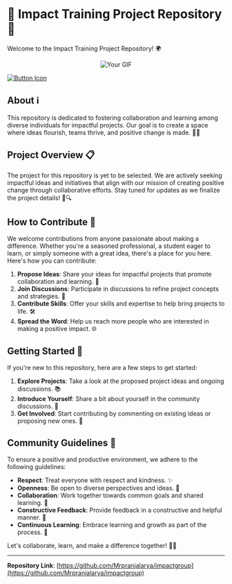 # 🌟 Impact Training Project Repository 🚀

Welcome to the Impact Training Project Repository! 🌍

<div style="text-align:center;">
    <img src="https://media.giphy.com/media/v1.Y2lkPTc5MGI3NjExeXoycWthdXowMHd6ZW9scmlsZW5ubjJmZ25wcGVybWQ4eHBxczd5biZlcD12MV9pbnRlcm5hbF9naWZfYnlfaWQmY3Q9Zw/ZVik7pBtu9dNS/giphy.gif" alt="Your GIF" />
</div>

[![Button Icon]][Link]
<!----------------------------------------------------------------------------->
[Link]: # 'Link with example title.'
<!---------------------------------[ Buttons ]--------------------------------->
[Button Icon]: https://img.shields.io/badge/YAY!-EF2D5E?style=for-the-badge&logoColor=red&logo=DocuSign

## About ℹ️

This repository is dedicated to fostering collaboration and learning among diverse individuals for impactful projects. Our goal is to create a space where ideas flourish, teams thrive, and positive change is made. 🌱💡

## Project Overview 📋

The project for this repository is yet to be selected. We are actively seeking impactful ideas and initiatives that align with our mission of creating positive change through collaborative efforts. Stay tuned for updates as we finalize the project details! 🚧🔍

## How to Contribute 🤝

We welcome contributions from anyone passionate about making a difference. Whether you're a seasoned professional, a student eager to learn, or simply someone with a great idea, there's a place for you here. Here's how you can contribute:

1. **Propose Ideas**: Share your ideas for impactful projects that promote collaboration and learning. 💭
2. **Join Discussions**: Participate in discussions to refine project concepts and strategies. 💬
3. **Contribute Skills**: Offer your skills and expertise to help bring projects to life. 🛠️
4. **Spread the Word**: Help us reach more people who are interested in making a positive impact. 🌐

## Getting Started 🚀

If you're new to this repository, here are a few steps to get started:

1. **Explore Projects**: Take a look at the proposed project ideas and ongoing discussions. 📚
2. **Introduce Yourself**: Share a bit about yourself in the community discussions. 👋
3. **Get Involved**: Start contributing by commenting on existing ideas or proposing new ones. 🌟

## Community Guidelines 🤲

To ensure a positive and productive environment, we adhere to the following guidelines:

- **Respect**: Treat everyone with respect and kindness. ✨
- **Openness**: Be open to diverse perspectives and ideas. 🌈
- **Collaboration**: Work together towards common goals and shared learning. 🤝
- **Constructive Feedback**: Provide feedback in a constructive and helpful manner. 📝
- **Continuous Learning**: Embrace learning and growth as part of the process. 🌱

Let's collaborate, learn, and make a difference together! 💪💫

---

**Repository Link**: [https://github.com/Mrpranjalarya/impactgroup](https://github.com/Mrpranjalarya/impactgroup)

